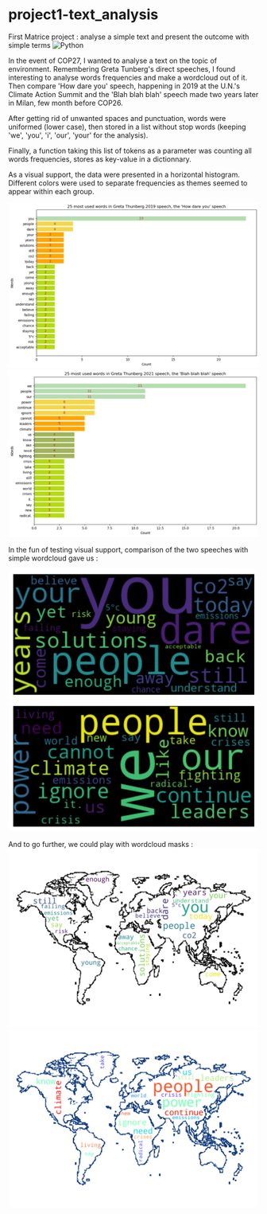# project1-text_analysis
First Matrice project : analyse a simple text and present the outcome with simple terms 
![Python](https://img.shields.io/badge/Python-14354C?style=for-the-badge&logo=python&logoColor=white)


In the event of COP27, I wanted to analyse a text on the topic of environment. Remembering Greta Tunberg's direct speeches, I found interesting to analyse words frequencies and make a wordcloud out of it. Then compare 'How dare you' speech, happening in 2019 at the U.N.'s Climate Action Summit and the 'Blah blah blah' speech made two years later in Milan, few month before COP26.

After getting rid of unwanted spaces and punctuation, words were uniformed (lower case), then stored in a list without stop words (keeping 'we', 'you', 'i', 'our', 'your' for the analysis).

Finally, a function taking this list of tokens as a parameter was counting all words frequencies, stores as key-value in a dictionnary.

As a visual support, the data were presented in a horizontal histogram. Different colors were used to separate frequencies as themes seemed to appear within each group.

![How dare you Speech top_25 words](https://github.com/Laeti-dev/project1-text_analysis/blob/master/figures/top_25_dare.png)
![Blah blah blah speech top_25 words](https://github.com/Laeti-dev/project1-text_analysis/blob/master/figures/top_25_blah.png)

In the fun of testing visual support, comparison of the two speeches with simple wordcloud gave us :

![How dare you Speech wordcloud](https://github.com/Laeti-dev/project1-text_analysis/blob/master/figures/dare_wordcloud.png)
![Blah blah blah speech wordcloud](https://github.com/Laeti-dev/project1-text_analysis/blob/master/figures/blah_wordcloud.png)

And to go further, we could play with wordcloud masks :
![How dare you Speech wordcloud world mask](https://github.com/Laeti-dev/project1-text_analysis/blob/master/figures/dare_mask_wordcloud.png)
![Blah blah blah speech wordcloud world mask](https://github.com/Laeti-dev/project1-text_analysis/blob/master/figures/blah_mask_wordcloud.png)
